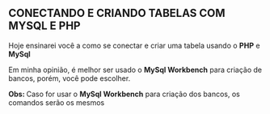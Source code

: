 <h2> CONECTANDO E CRIANDO TABELAS COM MYSQL E PHP </h2>

<p> Hoje ensinarei você a como se conectar e criar uma tabela 
usando o <b>PHP</b> e <b>MySql</b></p>

<p> Em minha opinião, é melhor ser usado o <b>MySql Workbench</b> para criação de bancos,
porém, você pode escolher.</p>
<p><b>Obs: </b>Caso for usar o <b>MySql Workbench</b> para criação dos bancos, os comandos
serão os mesmos</p>

